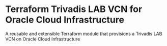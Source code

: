 # Terraform Trivadis LAB VCN for Oracle Cloud Infrastructure

A reusable and extensible Terraform module that provisions a Trivadis LAB VCN on Oracle Cloud Infrastructure
